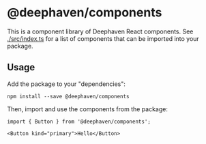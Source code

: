 # @deephaven/components

This is a component library of Deephaven React components. See [./src/index.ts](./src/index.ts) for a list of components that can be imported into your package.

## Usage

Add the package to your "dependencies":

```
npm install --save @deephaven/components
```

Then, import and use the components from the package:

```
import { Button } from '@deephaven/components';

<Button kind="primary">Hello</Button>

```
